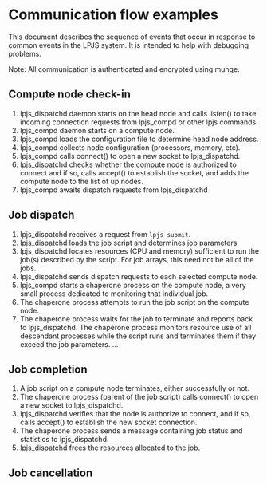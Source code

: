 # Communication flow examples

This document describes the sequence of events that occur in
response to common events in the LPJS system.  It is intended to
help with debugging problems.

Note: All communication is authenticated and encrypted using munge.

## Compute node check-in

1.  lpjs_dispatchd daemon starts on the head node and calls listen() to take
    incoming connection requests from lpjs_compd or other lpjs commands.
2.  lpjs_compd daemon starts on a compute node.
3.  lpjs_compd loads the configuration file to determine head node address.
4.  lpjs_compd collects node configuration (processors, memory, etc).
5.  lpjs_compd calls connect() to open a new socket to lpjs_dispatchd.
6.  lpjs_dispatchd checks whether the compute node is authorized to connect
    and if so, calls accept() to establish the socket, and adds the compute
    node to the list of up nodes.
7.  lpjs_compd awaits dispatch requests from lpjs_dispatchd

## Job dispatch

1.  lpjs_dispatchd receives a request from `lpjs submit`.
2.  lpjs_dispatchd loads the job script and determines job parameters
3.  lpjs_dispatchd locates resources (CPU and memory) sufficient to run
    the job(s) described by the script.  For job arrays, this need not
    be all of the jobs.
4.  lpjs_dispatchd sends dispatch requests to each selected compute node.
5.  lpjs_compd starts a chaperone process on the compute node, a very
    small process dedicated to monitoring that individual job.
6.  The chaperone process attempts to run the job script on the compute node.
7.  The chaperone process waits for the job to terminate and reports
    back to lpjs_dispatchd.  The chaperone process monitors resource use
    of all descendant processes while the script runs and terminates them
    if they exceed the job parameters.
...

## Job completion

1.  A job script on a compute node terminates, either successfully or not.
2.  The chaperone process (parent of the job script) calls connect() to
    open a new socket to lpjs_dispatchd.
3.  lpjs_dispatchd verifies that the node is authorize to connect, and
    if so, calls accept() to establish the new socket connection.
4.  The chaperone process sends a message containing job status and
    statistics to lpjs_dispatchd.
5.  lpjs_dispatchd frees the resources allocated to the job.

## Job cancellation
